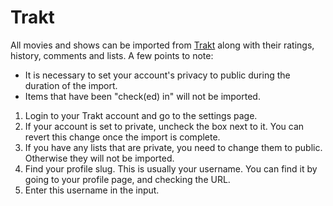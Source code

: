 # Trakt

All movies and shows can be imported from [Trakt](https://trakt.tv) along with
their ratings, history, comments and lists. A few points to note:

- It is necessary to set your account's privacy to public during the
  duration of the import.
- Items that have been "check(ed) in" will not be imported.

1. Login to your Trakt account and go to the settings page.
2. If your account is set to private, uncheck the box next to it. You can revert
  this change once the import is complete.
3. If you have any lists that are private, you need to change them to public.
  Otherwise they will not be imported.
4. Find your profile slug. This is usually your username. You can find it by
  going to your profile page, and checking the URL.
5. Enter this username in the input.
